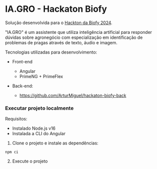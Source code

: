 # IA.GRO - Hackaton Biofy

Solução desenvolvida para o [Hackton da Biofy 2024](https://www.sympla.com.br/evento/hackathon-biofy/2346682).

"IA.GRO" é um assistente que utiliza inteligência artificial para responder dúvidas sobre agronegócio com especialização em identificação de problemas de pragas através de texto, áudio e imagem.

Tecnologias utilizadas para desenvolvimento:

- Front-end
  - Angular
  - PrimeNG + PrimeFlex

- Back-end:
  - https://github.com/ArturMiguel/hackaton-biofy-back


### Executar projeto localmente

Requisitos:

- Instalado Node.js v16
- Instalada a CLI do Angular

1) Clone o projeto e instale as dependências:

```
npm ci
```

2) Execute o projeto 
